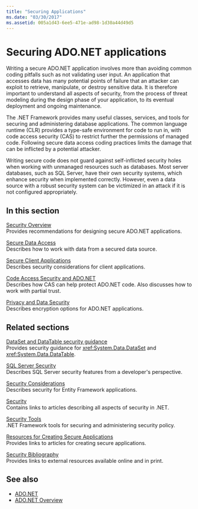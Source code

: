 ```yaml
---
title: "Securing Applications"
ms.date: "03/30/2017"
ms.assetid: 005a1d43-6ee5-471e-ad98-1d30a44d49d5
---
```

# Securing ADO.NET applications

Writing a secure ADO.NET application involves more than avoiding common coding pitfalls such as not validating user input. An application that accesses data has many potential points of failure that an attacker can exploit to retrieve, manipulate, or destroy sensitive data. It is therefore important to understand all aspects of security, from the process of threat modeling during the design phase of your application, to its eventual deployment and ongoing maintenance.  
  
The .NET Framework provides many useful classes, services, and tools for securing and administering database applications. The common language runtime (CLR) provides a type-safe environment for code to run in, with code access security (CAS) to restrict further the permissions of managed code. Following secure data access coding practices limits the damage that can be inflicted by a potential attacker.  
  
Writing secure code does not guard against self-inflicted security holes when working with unmanaged resources such as databases. Most server databases, such as SQL Server, have their own security systems, which enhance security when implemented correctly. However, even a data source with a robust security system can be victimized in an attack if it is not configured appropriately.  
  
## In this section

 [Security Overview](security-overview.md)  
 Provides recommendations for designing secure ADO.NET applications.  
  
 [Secure Data Access](secure-data-access.md)  
 Describes how to work with data from a secured data source.  
  
 [Secure Client Applications](secure-client-applications.md)  
 Describes security considerations for client applications.  
  
 [Code Access Security and ADO.NET](code-access-security.md)  
 Describes how CAS can help protect ADO.NET code. Also discusses how to work with partial trust.  
  
 [Privacy and Data Security](privacy-and-data-security.md)  
 Describes encryption options for ADO.NET applications.  
  
## Related sections

 [DataSet and DataTable security guidance](dataset-datatable-dataview/security-guidance.md)  
 Provides security guidance for <xref:System.Data.DataSet> and <xref:System.Data.DataTable>.

 [SQL Server Security](./sql/sql-server-security.md)  
 Describes SQL Server security features from a developer's perspective.  
  
 [Security Considerations](./ef/security-considerations.md)  
 Describes security for Entity Framework applications.  
  
 [Security](../../../standard/security/index.md)  
 Contains links to articles describing all aspects of security in .NET.  
  
 [Security Tools](/previous-versions/visualstudio/visual-studio-2008/7w3fd0wb(v=vs.90))  
 .NET Framework tools for securing and administering security policy.  
  
 [Resources for Creating Secure Applications](/previous-versions/visualstudio/visual-studio-2010/ms165101(v=vs.100))  
 Provides links to articles for creating secure applications.  
  
 [Security Bibliography](/visualstudio/ide/securing-applications)  
 Provides links to external resources available online and in print.  
  
## See also

- [ADO.NET](index.md)
- [ADO.NET Overview](ado-net-overview.md)
